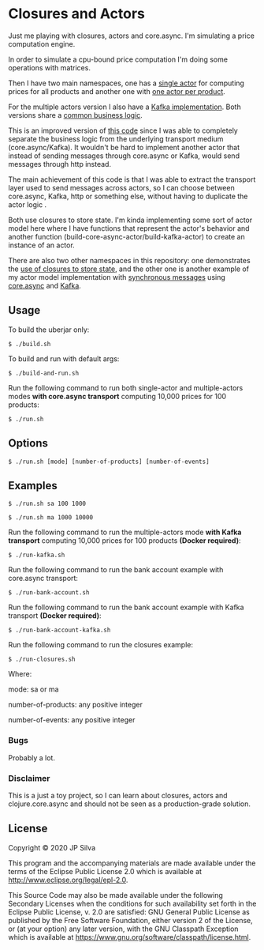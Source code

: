 # Closures and Actors

Just me playing with closures, actors and core.async. I'm simulating a price computation engine.

In order to simulate a cpu-bound price computation I'm doing some operations with matrices.

Then I have two main namespaces, one has a [single actor](src/closures_and_actors/price_computation/single_actor/core_async.clj)
for computing prices for all products and another one with
[one actor per product](src/closures_and_actors/price_computation/multiple_actors/core_async.clj).

For the multiple actors version I also have a [Kafka implementation](src/closures_and_actors/price_computation/multiple_actors/kafka.clj).
Both versions share a [common business logic](src/closures_and_actors/price_computation/multiple_actors/domain.clj).

This is an improved version of [this code](https://github.com/jpaulorio/clojure-async-sandbox) since
I was able to completely separate the business logic from the underlying transport medium (core.async/Kafka).
It wouldn't be hard to implement another actor that instead of sending messages through core.async or Kafka, would
send messages through http instead.

The main achievement of this code is that I was able to extract the transport layer used to send messages
across actors, so I can choose between core.async, Kafka, http or something else, without having to duplicate the actor logic .

Both use closures to store state. I'm kinda implementing some sort of actor model here where I have
functions that represent the actor's behavior and another function (build-core-async-actor/build-kafka-actor)
to create an instance of an actor.

There are also two other namespaces in this repository: one demonstrates the
[use of closures to store state](src/closures_and_actors/closures/bank_account.clj),
and the other one is another example of my actor model
implementation with [synchronous messages](src/closures_and_actors/bank_account/domain.clj) using
[core.async](src/closures_and_actors/bank_account/core_async.clj) and
[Kafka](src/closures_and_actors/bank_account/kafka.clj).

## Usage

To build the uberjar only:

    $ ./build.sh

To build and run with default args:

    $ ./build-and-run.sh

Run the following command to run both single-actor and multiple-actors modes
**with core.async transport**  computing 10,000 prices for 100 products:

    $ ./run.sh

## Options

    $ ./run.sh [mode] [number-of-products] [number-of-events]

## Examples

    $ ./run.sh sa 100 1000

    $ ./run.sh ma 1000 10000

Run the following command to run the multiple-actors mode
**with Kafka transport** computing 10,000 prices for 100 products **(Docker required)**:

    $ ./run-kafka.sh
    
Run the following command to run the bank account example with core.async transport:

    $ ./run-bank-account.sh

Run the following command to run the bank account example with Kafka transport **(Docker required)**:

    $ ./run-bank-account-kafka.sh

Run the following command to run the closures example:

    $ ./run-closures.sh

Where:

mode: sa or ma

number-of-products: any positive integer

number-of-events: any positive integer

### Bugs

Probably a lot.

### Disclaimer

This is a just a toy project, so I can learn about closures, actors and clojure.core.async and should not be seen as a production-grade solution.

## License

Copyright © 2020 JP Silva

This program and the accompanying materials are made available under the
terms of the Eclipse Public License 2.0 which is available at
http://www.eclipse.org/legal/epl-2.0.

This Source Code may also be made available under the following Secondary
Licenses when the conditions for such availability set forth in the Eclipse
Public License, v. 2.0 are satisfied: GNU General Public License as published by
the Free Software Foundation, either version 2 of the License, or (at your
option) any later version, with the GNU Classpath Exception which is available
at https://www.gnu.org/software/classpath/license.html.
